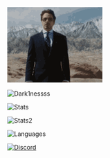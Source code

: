 <IMG SRC="img/welcome.gif">
<p> <img src="https://komarev.com/ghpvc/?username=Dark1nessss&label=Profile%20views&color=0e75b6&style=flat" alt="Dark1nessss" /> </p>
<p> <img alt="Stats" src="https://my-readme-five.vercel.app/api?username=Dark1nessss&count_private=true&show_icons=true&show_icons=true&theme=dracula" /> </p>
<p> <img alt="Stats2" src="https://github-readme-streak-stats.herokuapp.com/?user=Dark1nessss&theme=dracula" /> </p>
<p> <img alt="Languages" src="https://my-readme-five.vercel.app/api/top-langs/?username=Dark1nessss&layout=compact&langs_count=10&show_icons=true&theme=dracula" /> </p>
<a href="https://discord.com/users/573985538680553485"><img src="https://lanyard.cnrad.dev/api/241974539267997697?borderRadius=20px&bg=00000000" alt="Discord" /></a>
